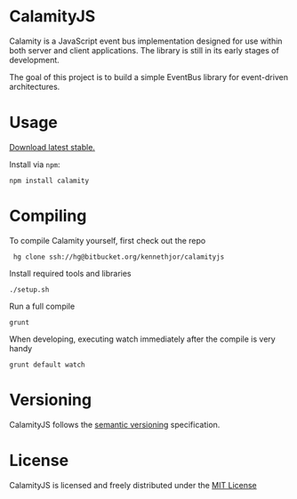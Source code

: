# CalamityJS
Calamity is a JavaScript event bus implementation designed for use within both server and client applications.
The library is still in its early stages of development.

The goal of this project is to build a simple EventBus library for event-driven architectures.

# Usage

[Download latest stable.][download]

Install via `npm`:

    npm install calamity

# Compiling
To compile Calamity yourself, first check out the repo

     hg clone ssh://hg@bitbucket.org/kennethjor/calamityjs

Install required tools and libraries

    ./setup.sh

Run a full compile

    grunt

When developing, executing watch immediately after the compile is very handy

    grunt default watch

# Versioning
CalamityJS follows the [semantic versioning][semver] specification.

# License
CalamityJS is licensed and freely distributed under the [MIT License][mit]

[download]: https://bitbucket.org/kennethjor/calamityjs/downloads "Download from bitbucket.org"
[mit]: https://bitbucket.org/kennethjor/calamityjs/raw/default/LICENSE "MIT License"
[semver]: http://semver.org/ "Semantic Versioning"
